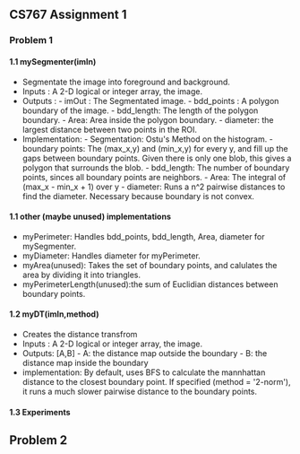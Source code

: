 ## CS767 Assignment 1

### Problem 1
#### 1.1 mySegmenter(imIn) 
   - Segmentate the image into foreground and background.
   - Inputs : A 2-D logical or integer array, the image.
   - Outputs : 
    - imOut : The Segmentated image.
    - bdd\_points : A polygon boundary of the image.
	- bdd\_length: The length of the polygon boundary.
	- Area: Area inside the polygon boundary.
	- diameter: the largest distance between two points in the ROI.
   - Implementation:
    - Segmentation: Ostu's Method on the histogram.
	- boundary points: The (max_x,y) and (min_x,y) for every y, and fill up the gaps between boundary points. Given there is only one blob, this gives a polygon that surrounds the blob.
	- bdd_length: The number of boundary points, sinces all boundary points are neighbors.
	- Area: The integral of (max_x - min_x + 1) over y
	- diameter: Runs a n^2 pairwise distances to find the diameter. Necessary because boundary is not convex. 
#### 1.1 other (maybe unused) implementations
   - myPerimeter: Handles bdd\_points, bdd\_length, Area, diameter for mySegmenter.
   - myDiameter: Handles diameter for myPerimeter.
   - myArea(unused): Takes the set of boundary points, and calulates the area by dividing it into triangles.
   - myPerimeterLength(unused):the sum of Euclidian distances between boundary points.
#### 1.2 myDT(imIn,method)
   - Creates the distance transfrom
   - Inputs : A 2-D logical or integer array, the image.
   - Outputs: [A,B]
    - A: the distance map outside the boundary
	- B: the distance map inside the boundary
   - implementation:
   By default, uses BFS to calculate the mannhattan distance to the closest boundary point. If specified (method = '2-norm'), it runs a much slower pairwise distance to the boundary points.
#### 1.3 Experiments
## Problem 2

